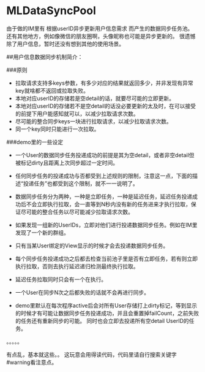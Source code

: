 # MLDataSyncPool

由于做的IM里有 根据userID异步更新用户信息需求 而产生的数据同步任务池。
还有其他地方，例如像微信的朋友圈啊，头像昵称也可能是异步更新的。
很遗憾除了用户信息，暂时还没有想到其他的使用场景。

##用户信息数据同步机制简介：

###原则
- 拉取请求支持多keys参数，有多少对应的结果就返回多少，并非发现有异常key就啥都不返回或拉取失败。
- 本地对应userID的存储若是空detail的话，就要尽可能的立即更新。
- 本地对应userID的存储若不是空detail的话没必要更新的太及时，在可以接受的前提下用户能感知就可以，以减少拉取请求次数。
- 尽可能的整合同步keys一块进行拉取请求，以减少拉取请求次数。
- 同一个key同时只能进行一次拉取。

###demo里的一些设定
- 一个User的数据同步任务投递成功的前提是其为空detail，或者非空detail但被标记dirty且距离上次同步超过一定时间。
- 任何同步任务的投递成功与否都受到上述规则的限制，注意这一点，下面的描述“投递任务”也都受到这个限制，就不一一说明了。

- 数据同步任务分为两种，一种是立即任务，一种是延迟任务，延迟任务投递成功后不会立即执行拉取，会一直等到N秒内没有新的任务进来才执行拉取，保证尽可能的整合任务以尽可能减少拉取请求次数。

- 如果发现一组新的UserIDs，立即对他们进行投递数据同步任务。例如在IM里发现了一个新的群组。
- 只有当某User绑定的View显示的时候才会去投递数据同步任务。
- 每个同步任务投递成功之后都去检查当前池子里是否有立即任务，若有则立即执行拉取，否则去执行延迟递归检测最终执行拉取。
- 延迟任务拉取同时只会有一个在执行。
- 一个User在同步N次之后都失败的话就不会再进行同步。
- demo里默认在每次程序active后会对所有User存储打上dirty标记，等到显示的时候才有可能让数据同步任务投递成功，并且会重置掉failCount，之前失败的任务还有重新同步的可能。 同时也会立即去投递所有空detail UserID的任务。

。。。。。

有点乱，基本就这些。。
这玩意会用得读代码，代码里请自行搜索关键字#warning看注意点。